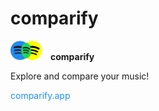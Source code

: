 # comparify

<img src="src/img/logo.png" style="width:50px;"/>&emsp;<b>comparify</b>

Explore and compare your music!

<a style="color:#1e90ff;text-decoration:none" href="https://comparify.app">comparify.app</a>
